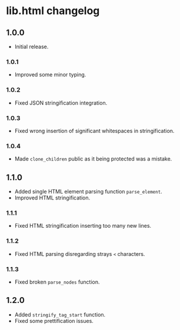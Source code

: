 # lib.html changelog

## 1.0.0

- Initial release.

### 1.0.1

- Improved some minor typing.

### 1.0.2

- Fixed JSON stringification integration.

### 1.0.3

- Fixed wrong insertion of significant whitespaces in stringification.

### 1.0.4

- Made `clone_children` public as it being protected was a mistake.

## 1.1.0

- Added single HTML element parsing function `parse_element`.
- Improved HTML stringification.

### 1.1.1

- Fixed HTML stringification inserting too many new lines.

### 1.1.2

- Fixed HTML parsing disregarding strays `<` characters.

### 1.1.3

- Fixed broken `parse_nodes` function.

## 1.2.0

- Added `stringify_tag_start` function.
- Fixed some prettification issues.
